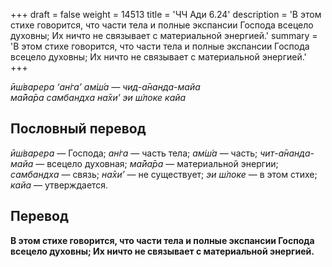 +++
draft = false
weight = 14513
title = 'ЧЧ Ади 6.24'
description = 'В этом стихе говорится, что части тела и полные экспансии Господа всецело духовны; Их ничто не связывает с материальной энергией.'
summary = 'В этом стихе говорится, что части тела и полные экспансии Господа всецело духовны; Их ничто не связывает с материальной энергией.'
+++

_ӣш́варера ‘ан̇га’ ам̇ш́а — чид-а̄нанда-майа  
ма̄йа̄ра самбандха на̄хи’ эи ш́локе кайа_

## Пословный перевод

_ӣш́варера_ — Господа; _ан̇га_ — часть тела; _ам̇ш́а_ — часть; _чит_\-_а̄нанда_\-_майа_ — всецело духовная; _ма̄йа̄ра_ — материальной энергии; _самбандха_ — связь; _на̄хи’_ — не существует; _эи_ _ш́локе_ — в этом стихе; _кайа_ — утверждается.

## Перевод

**В этом стихе говорится, что части тела и полные экспансии Господа всецело духовны; Их ничто не связывает с материальной энергией.**

